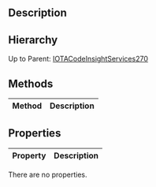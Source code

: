 ## Description

## Hierarchy
Up to Parent: [IOTACodeInsightServices270](IOTACodeInsightServices270)

## Methods
| Method | Description |
| ------------- | ------------- |

## Properties
| Property | Description |
| ------------- | ------------- |
There are no properties.
